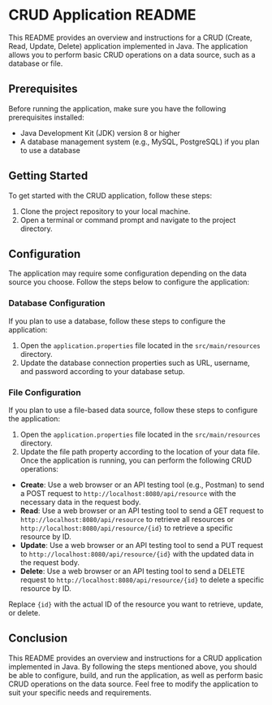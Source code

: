 # CRUD Application README

This README provides an overview and instructions for a CRUD (Create, Read, Update, Delete) application implemented in Java. The application allows you to perform basic CRUD operations on a data source, such as a database or file.

## Prerequisites

Before running the application, make sure you have the following prerequisites installed:

- Java Development Kit (JDK) version 8 or higher
- A database management system (e.g., MySQL, PostgreSQL) if you plan to use a database

## Getting Started

To get started with the CRUD application, follow these steps:

1. Clone the project repository to your local machine.
2. Open a terminal or command prompt and navigate to the project directory.

## Configuration

The application may require some configuration depending on the data source you choose. Follow the steps below to configure the application:

### Database Configuration

If you plan to use a database, follow these steps to configure the application:

1. Open the `application.properties` file located in the `src/main/resources` directory.
2. Update the database connection properties such as URL, username, and password according to your database setup.

### File Configuration

If you plan to use a file-based data source, follow these steps to configure the application:

1. Open the `application.properties` file located in the `src/main/resources` directory.
2. Update the file path property according to the location of your data file.
Once the application is running, you can perform the following CRUD operations:

- **Create**: Use a web browser or an API testing tool (e.g., Postman) to send a POST request to `http://localhost:8080/api/resource` with the necessary data in the request body.
- **Read**: Use a web browser or an API testing tool to send a GET request to `http://localhost:8080/api/resource` to retrieve all resources or `http://localhost:8080/api/resource/{id}` to retrieve a specific resource by ID.
- **Update**: Use a web browser or an API testing tool to send a PUT request to `http://localhost:8080/api/resource/{id}` with the updated data in the request body.
- **Delete**: Use a web browser or an API testing tool to send a DELETE request to `http://localhost:8080/api/resource/{id}` to delete a specific resource by ID.

Replace `{id}` with the actual ID of the resource you want to retrieve, update, or delete.

## Conclusion

This README provides an overview and instructions for a CRUD application implemented in Java. By following the steps mentioned above, you should be able to configure, build, and run the application, as well as perform basic CRUD operations on the data source. Feel free to modify the application to suit your specific needs and requirements.
